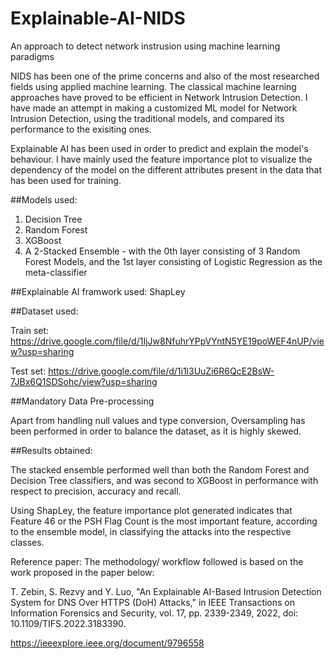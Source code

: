 # Explainable-AI-NIDS

An approach to detect network instrusion using machine learning paradigms

NIDS has been one of the prime concerns and also of the most researched fields using applied machine learning. The classical machine learning approaches have proved to be efficient in Network Intrusion Detection. I have made an attempt in making a customized ML model for Network Intrusion Detection, using the traditional models, and compared its performance to the exisiting ones.

Explainable AI has been used in order to predict and explain the model's behaviour. I have mainly used the feature importance plot to visualize the dependency of the model on the different attributes present in the data that has been used for training.

##Models used:

1. Decision Tree
2. Random Forest
3. XGBoost
4. A 2-Stacked Ensemble - with the 0th layer consisting of 3 Random Forest Models, and the 1st layer consisting of Logistic Regression as the meta-classifier

##Explainable AI framwork used: ShapLey

##Dataset used:

Train set: https://drive.google.com/file/d/1IjJw8NfuhrYPpVYntN5YE19poWEF4nUP/view?usp=sharing
 
Test set: https://drive.google.com/file/d/1i1l3UuZi6R6QcE2BsW-7JBx6Q1SDSohc/view?usp=sharing

##Mandatory Data Pre-processing

Apart from handling null values and type conversion, Oversampling has been performed in order to balance the dataset, as it is highly skewed.

##Results obtained:

The stacked ensemble performed well than both the Random Forest and Decision Tree classifiers, and was second to XGBoost in performance with respect to precision, accuracy and recall. 

Using ShapLey, the feature importance plot generated indicates that Feature 46 or the PSH Flag Count is the most important feature, according to the ensemble model, in classifying the attacks into the respective classes.

Reference paper: The methodology/ workflow followed is based on the work proposed in the paper below:

T. Zebin, S. Rezvy and Y. Luo, "An Explainable AI-Based Intrusion Detection System for DNS Over HTTPS (DoH) Attacks," in IEEE Transactions on Information Forensics and Security, vol. 17, pp. 2339-2349, 2022, doi: 10.1109/TIFS.2022.3183390.

https://ieeexplore.ieee.org/document/9796558



